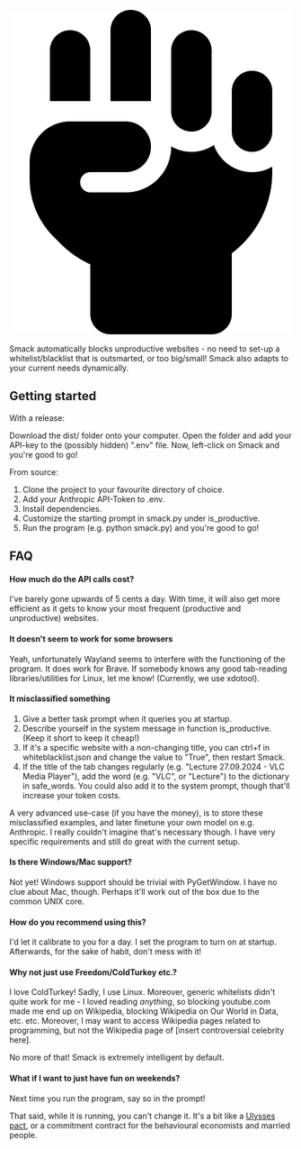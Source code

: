 ![Project Logo](./icon.png)


Smack automatically blocks unproductive websites - no need to set-up a whitelist/blacklist that is outsmarted, or too big/small! Smack also adapts
to your current needs dynamically.


## Getting started
With a release:

Download the dist/ folder onto your computer. Open the folder and add your API-key to the (possibly hidden) ".env" file. Now, left-click on Smack and you're good to go!


From source:
1. Clone the project to your favourite directory of choice.
2. Add your Anthropic API-Token to .env.
3. Install dependencies.
4. Customize the starting prompt in smack.py under is_productive.
5. Run the program (e.g. python smack.py) and you're good to go! 



## FAQ
#### How much do the API calls cost?
I've barely gone upwards of 5 cents a day. With time, it will also get more efficient as it gets to know your most frequent (productive and unproductive) websites.

#### It doesn't seem to work for some browsers
Yeah, unfortunately Wayland seems to interfere with the functioning of the program. It does work for Brave. If somebody knows any good tab-reading libraries/utilities for Linux, let me know! (Currently, we use xdotool). 

#### It misclassified something
1. Give a better task prompt when it queries you at startup.
2. Describe yourself in the system message in function is_productive. (Keep it short to keep it cheap!)
3. If it's a specific website with a non-changing title, you can ctrl+f in whiteblacklist.json and change the value to "True", then restart Smack.
4. If the title of the tab changes regularly (e.g. "Lecture 27.09.2024 - VLC Media Player"), add the word (e.g. "VLC", or "Lecture") to the dictionary in safe_words. You could also add it to the system prompt, though that'll increase your token costs.

A very advanced use-case (if you have the money), is to store these misclassified examples, and later finetune your own model on e.g. Anthropic. I really couldn't imagine that's necessary though. I have very specific requirements and still do great with the current setup.


#### Is there Windows/Mac support?
Not yet! Windows support should be trivial with PyGetWindow. I have no clue about Mac, though. Perhaps it'll work out of the box due to the common UNIX core.

#### How do you recommend using this?
I'd let it calibrate to you for a day. I set the program to turn on at startup. Afterwards, for the sake of habit, don't mess with it! 

#### Why not just use Freedom/ColdTurkey etc.?  
I love ColdTurkey! Sadly, I use Linux. Moreover, generic whitelists didn't quite work for me - I loved reading *anything*, so blocking youtube.com made me end up on Wikipedia, blocking Wikipedia on Our World in Data, etc. etc. Moreover, I may want to access Wikipedia pages related to programming, but not the Wikipedia page of [insert controversial celebrity here].

No more of that! Smack is extremely intelligent by default.

#### What if I want to just have fun on weekends?
Next time you run the program, say so in the prompt!

That said, while it is running, you can't change it. It's a bit like a [Ulysses pact](https://en.wikipedia.org/wiki/Ulysses_pact), or a commitment contract for the behavioural economists and married people.



